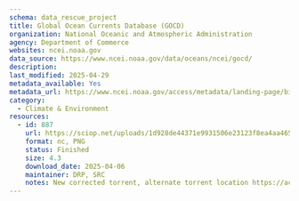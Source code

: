 ```yaml
---
schema: data_rescue_project 
title: Global Ocean Currents Database (GOCD)
organization: National Oceanic and Atmospheric Administration
agency: Department of Commerce
websites: ncei.noaa.gov
data_source: https://www.ncei.noaa.gov/data/oceans/ncei/gocd/
description: 
last_modified: 2025-04-29
metadata_available: Yes
metadata_url: https://www.ncei.noaa.gov/access/metadata/landing-page/bin/iso?id=gov.noaa.nodcNCEI-GOCD
category:
  - Climate & Environment 
resources:
  - id: 887
    url: https://sciop.net/uploads/1d928de44371e9931506e23123f8ea4aa465e3f4
    format: nc, PNG
    status: Finished
    size: 4.3
    download_date: 2025-04-06
    maintainer: DRP, SRC
    notes: New corrected torrent, alternate torrent location https://academictorrents.com/details/1d928de44371e9931506e23123f8ea4aa465e3f4
---
```

